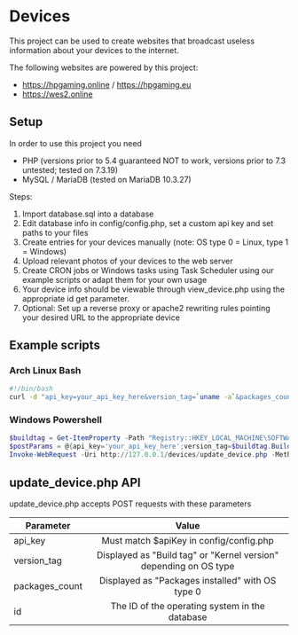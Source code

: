 # Devices
This project can be used to create websites that broadcast useless information about your devices to the internet.

The following websites are powered by this project:
* https://hpgaming.online / https://hpgaming.eu
* https://wes2.online

## Setup
In order to use this project you need
* PHP (versions prior to 5.4 guaranteed NOT to work, versions prior to 7.3 untested; tested on 7.3.19)
* MySQL / MariaDB (tested on MariaDB 10.3.27)

Steps:
1. Import database.sql into a database
2. Edit database info in config/config.php, set a custom api key and set paths to your files
3. Create entries for your devices manually (note: OS type 0 = Linux, type 1 = Windows)
4. Upload relevant photos of your devices to the web server
5. Create CRON jobs or Windows tasks using Task Scheduler using our example scripts or adapt them for your own usage
6. Your device info should be viewable through view_device.php using the appropriate id get parameter.
7. Optional: Set up a reverse proxy or apache2 rewriting rules pointing your desired URL to the appropriate device

## Example scripts
### Arch Linux Bash
```bash
#!/bin/bash
curl -d "api_key=your_api_key_here&version_tag=`uname -a`&packages_count=`pacman -Q | wc -l`&id=1" -X POST http://127.0.0.1/devices/update_device.php
```

### Windows Powershell
```powershell
$buildtag = Get-ItemProperty -Path "Registry::HKEY_LOCAL_MACHINE\SOFTWARE\Microsoft\Windows NT\CurrentVersion" -Name BuildLabEx
$postParams = @{api_key='your_api_key_here';version_tag=$buildtag.BuildLabEx;packages_count='-1';id='1'}
Invoke-WebRequest -Uri http://127.0.0.1/devices/update_device.php -Method POST -Body $postParams
```

## update_device.php API
update_device.php accepts POST requests with these parameters

| Parameter      | Value           |
| -------------- |:-------------:|
| api_key        | Must match $apiKey in config/config.php |
| version_tag    | Displayed as "Build tag" or "Kernel version" depending on OS type |
| packages_count | Displayed as "Packages installed" with OS type 0 |
| id             | The ID of the operating system in the database |